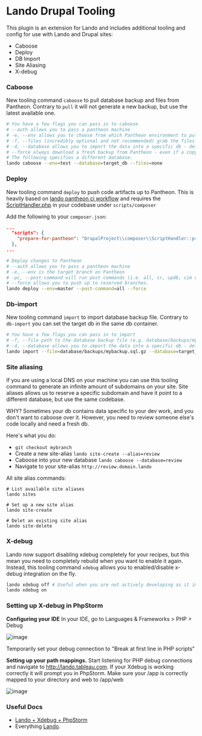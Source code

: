 Lando Drupal Tooling 
====================

This plugin is an extension for Lando and includes additional tooling and config for 
use with Lando and Drupal sites:

- Caboose
- Deploy
- DB Import
- Site Aliasing
- X-debug

### Caboose
New tooling command `caboose` to pull database backup and files from Pantheon. Contrary to `pull`
it will not generate a new backup, but use the latest available one.

```bash
# You have a few flags you can pass in to caboose
# --auth allows you to pass a pantheon machine
# -e, --env allows you to choose from which Pantheon environment to pull from
# -f, --files (incredibly optional and not recommended) grab the files folder from the environment specified (default is none)
# -d, --database allows you to import the data into a specific db - defaults to `pantheon`
# --force always download a fresh backup from Pantheon - even if a copy is already present locally
# The following specifies a different database.
lando caboose --env=test --database=target_db --files=none
```

### Deploy
New tooling command `deploy` to push code artifacts up to Pantheon. This is heavily based on
[lando pantheon ci workflow](https://github.com/lando/lando-pantheon-ci-workflow-example) and
requires the [ScriptHandler.php](https://github.com/lando/lando-pantheon-ci-workflow-example/tree/master/scripts/composer)
in your codebase under `scripts/composer`

Add the following to your `composer.json`:

```json
...
  "scripts": {
    "prepare-for-pantheon": "DrupalProject\\composer\\ScriptHandler::prepareForPantheon"
  },
...
```

```bash
# Deploy changes to Pantheon
# --auth allows you to pass a pantheon machine
# -e, --env is the target branch on Pantheon
# -pc, --post-command will run post commands (i.e. all, cr, updb, cim or none).
# --force allows you to push up to reserved branches.
lando deploy --env=master --post-command=all --force
```

### Db-import
New tooling command `import` to import database backup file. Contrary to `db-import` you can
set the target db in the same db container.

```bash
# You have a few flags you can pass in to import
# -f, --file path to the database backup file (e.g. database/backups/my_backup.sql.gz)
# -d, --database allows you to import the data into a specific db - defaults to `pantheon`
lando import --file=database/backups/mybackup.sql.gz --database=target_db
```

### Site aliasing
If you are using a local DNS on your machine you can use this tooling command to
generate an infinite amount of subdomains on your site. Site aliases allows us to reserve
a specific subdomain and have it point to a different database, but use the same codebase.

WHY? Sometimes your db contains data specific to your dev work, and you don't want to caboose 
over it. However, you need to review someone else's code locally and need a 
fresh db.

Here's what you do:

- `git checkout mybranch`
- Create a new site-alias `lando site-create --alias=review`
- Caboose into your new database `lando caboose --database=review`
- Navigate to your site-alias `http://review.domain.lando`

All site alias commands:

```
# List available site aliases
lando sites

# Set up a new site alias
lando site-create

# Delet an existing site alias
lando site-delete
```

### X-debug
Lando now support disabling xdebug completely for your recipes, but this mean you need to completely
rebuild when you want to enable it again. Instead, this tooling command `xdebug` allows you to 
enabled/disable x-debug integration on the fly.

```bash
lando xdebug off # Useful when you are not actively developing as it improves performance.
lando xdebug on
```

### Setting up X-debug in PhpStorm

__Configuring your IDE__
In your IDE, go to Languages & Frameworks > PHP > Debug

![image](https://user-images.githubusercontent.com/8611594/38646710-e8e842c2-3d9d-11e8-880a-41f145e3c79b.png)

Temporarily set your debug connection to "Break at first line in PHP scripts"

__Setting up your path mappings.__
Start listening for PHP debug connections and navigate to http://lando.tableau.com. If your Xdebug is
working correctly it will prompt you in PhpStorm. Make sure your /app is correctly mapped to your directory
and web to /app/web

![image](https://user-images.githubusercontent.com/8611594/38646711-ea574b08-3d9d-11e8-9aa0-54af278823b4.png)

### Useful Docs
* [Lando + Xdebug + PhpStorm](https://docs.devwithlando.io/guides/lando-phpstorm.html)
* Everything [Lando](https://docs.devwithlando.io).

